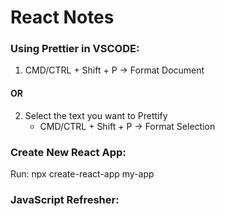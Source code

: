 # React Notes

### Using Prettier in VSCODE:
1. CMD/CTRL + Shift + P -> Format Document  
#### OR  
2. Select the text you want to Prettify
    - CMD/CTRL + Shift + P -> Format Selection  
  
### Create New React App:  
Run: npx create-react-app my-app  

### JavaScript Refresher:  
